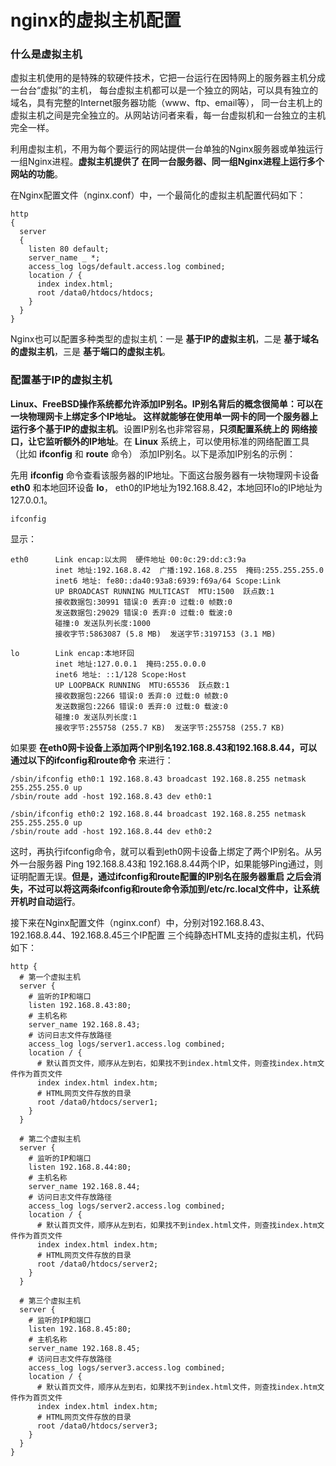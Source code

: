 nginx的虚拟主机配置
===========================================================
### 什么是虚拟主机
虚拟主机使用的是特殊的软硬件技术，它把一台运行在因特网上的服务器主机分成一台台“虚拟”的主机，
每台虚拟主机都可以是一个独立的网站，可以具有独立的域名，具有完整的Internet服务器功能（www、ftp、email等），
同一台主机上的虚拟主机之间是完全独立的。从网站访问者来看，每一台虚拟机和一台独立的主机完全一样。

利用虚拟主机，不用为每个要运行的网站提供一台单独的Nginx服务器或单独运行一组Nginx进程。**虚拟主机提供了
在同一台服务器、同一组Nginx进程上运行多个网站的功能**。

在Nginx配置文件（nginx.conf）中，一个最简化的虚拟主机配置代码如下：
```nginx
http
{
  server
  {
    listen 80 default;
    server_name _ *;
    access_log logs/default.access.log combined;
    location / {
      index index.html;
      root /data0/htdocs/htdocs;
    }
  }
}
```
Nginx也可以配置多种类型的虚拟主机：一是 **基于IP的虚拟主机**，二是 **基于域名的虚拟主机**，三是 **基于端口的虚拟主机**。

### 配置基于IP的虚拟主机
**Linux、FreeBSD操作系统都允许添加IP别名。IP别名背后的概念很简单：可以在一块物理网卡上绑定多个IP地址。
这样就能够在使用单一网卡的同一个服务器上运行多个基于IP的虚拟主机**。设置IP别名也非常容易，**只须配置系统上的
网络接口，让它监听额外的IP地址**。在 **Linux** 系统上，可以使用标准的网络配置工具（比如 **ifconfig** 和 **route** 命令）
添加IP别名。以下是添加IP别名的示例：

先用 **ifconfig** 命令查看该服务器的IP地址。下面这台服务器有一块物理网卡设备 **eth0** 和本地回环设备 **lo**，
eth0的IP地址为192.168.8.42，本地回环lo的IP地址为127.0.0.1。
```shell
ifconfig
```
显示：
```
eth0      Link encap:以太网  硬件地址 00:0c:29:dd:c3:9a  
          inet 地址:192.168.8.42  广播:192.168.8.255  掩码:255.255.255.0
          inet6 地址: fe80::da40:93a8:6939:f69a/64 Scope:Link
          UP BROADCAST RUNNING MULTICAST  MTU:1500  跃点数:1
          接收数据包:30991 错误:0 丢弃:0 过载:0 帧数:0
          发送数据包:29029 错误:0 丢弃:0 过载:0 载波:0
          碰撞:0 发送队列长度:1000
          接收字节:5863087 (5.8 MB)  发送字节:3197153 (3.1 MB)

lo        Link encap:本地环回  
          inet 地址:127.0.0.1  掩码:255.0.0.0
          inet6 地址: ::1/128 Scope:Host
          UP LOOPBACK RUNNING  MTU:65536  跃点数:1
          接收数据包:2266 错误:0 丢弃:0 过载:0 帧数:0
          发送数据包:2266 错误:0 丢弃:0 过载:0 载波:0
          碰撞:0 发送队列长度:1
          接收字节:255758 (255.7 KB)  发送字节:255758 (255.7 KB)
```
如果要 **在eth0网卡设备上添加两个IP别名192.168.8.43和192.168.8.44，可以通过以下的ifconfig和route命令** 来进行：
```shell
/sbin/ifconfig eth0:1 192.168.8.43 broadcast 192.168.8.255 netmask 255.255.255.0 up
/sbin/route add -host 192.168.8.43 dev eth0:1

/sbin/ifconfig eth0:2 192.168.8.44 broadcast 192.168.8.255 netmask 255.255.255.0 up
/sbin/route add -host 192.168.8.44 dev eth0:2
```
这时，再执行ifconfig命令，就可以看到eth0网卡设备上绑定了两个IP别名。从另外一台服务器 Ping 192.168.8.43和
192.168.8.44两个IP，如果能够Ping通过，则证明配置无误。**但是，通过ifconfig和route配置的IP别名在服务器重启
之后会消失，不过可以将这两条ifconfig和route命令添加到/etc/rc.local文件中，让系统开机时自动运行**。

接下来在Nginx配置文件（nginx.conf）中，分别对192.168.8.43、192.168.8.44、192.168.8.45三个IP配置
三个纯静态HTML支持的虚拟主机，代码如下：

```nginx
http {
  # 第一个虚拟主机
  server {
    # 监听的IP和端口
    listen 192.168.8.43:80;
    # 主机名称
    server_name 192.168.8.43;
    # 访问日志文件存放路径
    access_log logs/server1.access.log combined;
    location / {
      # 默认首页文件，顺序从左到右，如果找不到index.html文件，则查找index.htm文件作为首页文件
      index index.html index.htm;
      # HTML网页文件存放的目录
      root /data0/htdocs/server1;
    }
  }

  # 第二个虚拟主机
  server {
    # 监听的IP和端口
    listen 192.168.8.44:80;
    # 主机名称
    server_name 192.168.8.44;
    # 访问日志文件存放路径
    access_log logs/server2.access.log combined;
    location / {
      # 默认首页文件，顺序从左到右，如果找不到index.html文件，则查找index.htm文件作为首页文件
      index index.html index.htm;
      # HTML网页文件存放的目录
      root /data0/htdocs/server2;
    }
  }

  # 第三个虚拟主机
  server {
    # 监听的IP和端口
    listen 192.168.8.45:80;
    # 主机名称
    server_name 192.168.8.45;
    # 访问日志文件存放路径
    access_log logs/server3.access.log combined;
    location / {
      # 默认首页文件，顺序从左到右，如果找不到index.html文件，则查找index.htm文件作为首页文件
      index index.html index.htm;
      # HTML网页文件存放的目录
      root /data0/htdocs/server3;
    }
  }
}
```
